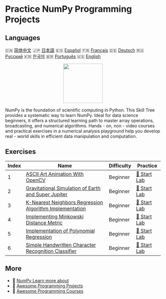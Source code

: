 # Practice NumPy Programming Projects

## Languages

🇨🇳 [简体中文](README_zh.md) 🇯🇵 [日本語](README_ja.md) 🇪🇸 [Español](README_es.md) 🇫🇷 [Français](README_fr.md) 🇩🇪 [Deutsch](README_de.md) 🇷🇺 [Русский](README_ru.md) 🇰🇷 [한국어](README_ko.md) 🇧🇷 [Português](README_pt.md) 🇺🇸 [English](README.md) 

<div align="center">
<img width="128px" src="https://file.labex.io/path/gdqX0QgXsYjL.png">
</div>

NumPy is the foundation of scientific computing in Python. This Skill Tree provides a systematic way to learn NumPy. Ideal for data science beginners, it offers a structured learning path to master array operations, broadcasting, and numerical algorithms. Hands - on, non - video courses and practical exercises in a numerical analysis playground help you develop real - world skills in efficient data manipulation and computation.

## Exercises

|   Index | Name                                                                                                                                                | Difficulty   | Practice                                                                                                 |
|---------|-----------------------------------------------------------------------------------------------------------------------------------------------------|--------------|----------------------------------------------------------------------------------------------------------|
|       1 | [ASCII Art Animation With OpenCV](https://labex.io/courses/project-ascii-art-animation-with-opencv)                                                 | Beginner     | [🚀 Start Lab](https://labex.io/courses/project-ascii-art-animation-with-opencv)                         |
|       2 | [Gravitational Simulation of Earth and Super Jupiter](https://labex.io/courses/project-gravitational-simulation-of-earth-and-super-jupiter)         | Beginner     | [🚀 Start Lab](https://labex.io/courses/project-gravitational-simulation-of-earth-and-super-jupiter)     |
|       3 | [K-Nearest Neighbors Regression Algorithm Implementation](https://labex.io/courses/project-k-nearest-neighbors-regression-algorithm-implementation) | Beginner     | [🚀 Start Lab](https://labex.io/courses/project-k-nearest-neighbors-regression-algorithm-implementation) |
|       4 | [Implementing Minkowski Distance Metric](https://labex.io/courses/project-implementing-minkowski-distance-metric)                                   | Beginner     | [🚀 Start Lab](https://labex.io/courses/project-implementing-minkowski-distance-metric)                  |
|       5 | [Implementation of Polynomial Regression](https://labex.io/courses/project-polynomial-regression-implementation-and-application)                    | Beginner     | [🚀 Start Lab](https://labex.io/courses/project-polynomial-regression-implementation-and-application)    |
|       6 | [Simple Handwritten Character Recognition Classifier](https://labex.io/courses/project-simple-handwritten-character-recognition-classifier)         | Beginner     | [🚀 Start Lab](https://labex.io/courses/project-simple-handwritten-character-recognition-classifier)     |

## More

- 🔗 [NumPy Learn more about](https://labex.io/skilltrees/numpy)
- 🔗 [Awesome Programming Projects](https://github.com/labex-labs/awesome-programming-projects)
- 🔗 [Awesome Programming Courses](https://github.com/labex-labs/awesome-programming-courses)

